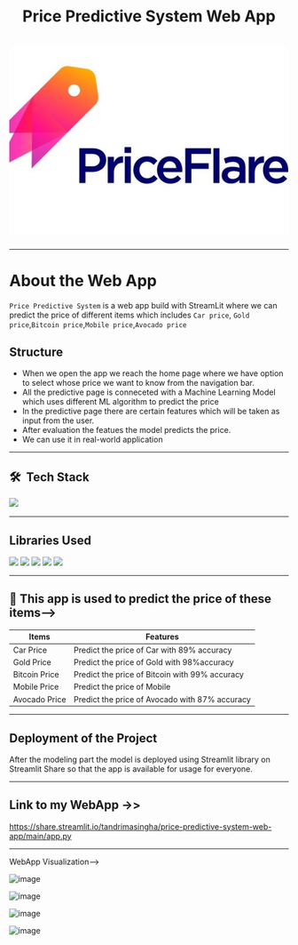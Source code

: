 <div align="center">
  <h1>Price Predictive System Web App </h1>
</div>


 <h1 align="center"><img src="https://github.com/tandrimasingha/Price-Predictive-System-Web-App/blob/main/Price.png"></h1>


***********************************************************

# About the Web App
`Price Predictive System` is a web app build with StreamLit where we can predict the price of different items which includes `Car price`, `Gold price`,`Bitcoin price`,`Mobile price`,`Avocado price`

## Structure

- When we open the app we reach the home page where we have option to select whose price we want to know from the navigation bar.
- All the predictive page is conneceted with a Machine Learning Model which uses different ML algorithm to predict the price
- In the predictive page there are certain features which will be taken as input from the user.
- After evaluation the featues the model predicts the price.
- We can use it in real-world application

***********************************************************

## **🛠 &nbsp;Tech Stack**

<a href="https://www.python.org" target="_blank"> <img src="https://img.icons8.com/color/48/000000/python.png" width="45" /> </a> 

***********************************************************

## Libraries Used

<img src="https://img.shields.io/badge/numpy%20-%2314354C.svg?&style=for-the-badge&logo=numpy&logoColor=white"/> <img src="https://img.shields.io/badge/pandas%20-%2314354C.svg?&style=for-the-badge&logo=pandas&logoColor=white"/> <img src="https://img.shields.io/badge/plotly%20-%2314354C.svg?&style=for-the-badge&logo=plotly&logoColor=white"/>
<img src="https://img.shields.io/badge/streamlit%20-%2314354C.svg?&style=for-the-badge&logo=streamlit&logoColor=white"/> <img src="https://img.shields.io/badge/scikitlearn%20-%2314354C.svg?&style=for-the-badge&logo=scikitlearn&logoColor=white"/>

***********************************************************

## 🔴 This app is used to predict the price of these items-->

| Items | Features |
| - | - |
| Car Price | Predict the price of Car with 89% accuracy|
| Gold Price | Predict the price of Gold with 98%accuracy|
| Bitcoin Price | Predict the price of Bitcoin with 99% accuracy|
| Mobile Price | Predict the price of Mobile |
| Avocado Price | Predict the price of Avocado with 87% accuracy|

***********************************************************
## Deployment of the Project

After the modeling part the model is deployed using Streamlit library on Streamlit Share so that the app is available for usage for everyone.


***********************************************************

## Link to my WebApp ->>

https://share.streamlit.io/tandrimasingha/price-predictive-system-web-app/main/app.py


***********************************************************

WebApp Visualization-->

![image](https://user-images.githubusercontent.com/78292851/156927615-dd71fc16-aa3f-478b-a2e6-4d82dc4cb027.png)

![image](https://user-images.githubusercontent.com/78292851/156927650-bea364f2-47a1-40de-895c-bf4e9b16375f.png)

![image](https://user-images.githubusercontent.com/78292851/156927683-a89185bc-d852-48ce-aab3-8d13153b5e3e.png)

![image](https://user-images.githubusercontent.com/78292851/156927701-34ce0b88-0ee8-46a8-b503-a64ff43b250b.png)







   
